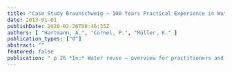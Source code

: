 ```yaml
---
title: "Case Study Braunschweig – 100 Years Practical Experience in Water Reuse"
date: 2013-01-01
publishDate: 2020-02-26T08:46:35Z
authors: [ "Hartmann, A.", "Cornel, P.", "Müller, K." ]
publication_types: ["0"]
abstract: ""
featured: false
publication: " p 26 *In:* Water reuse – overview for practitioners and case studies. Brunswick. 4-5 November 2013"
---
```


